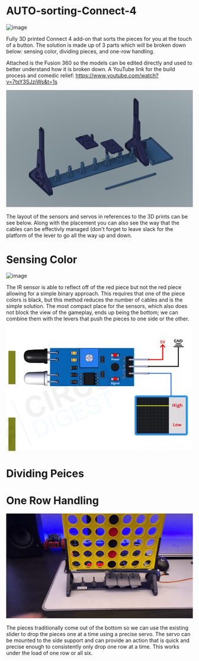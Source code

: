 # AUTO-sorting-Connect-4
![image](https://github.com/jareddilley/AUTO-sorting-Connect-4/blob/main/Connect4-sorting-gif-demo.gif)

Fully 3D printed Connect 4 add-on that sorts the pieces for you at the touch of a button.
The solution is made up of 3 parts which will be broken down below: sensing color, dividing pieces, and one-row handling.

Attached is the Fusion 360 so the models can be edited directly and used to better understand how it is broken down. A YouTube link for the build process and comedic relief: https://www.youtube.com/watch?v=7tsY3SJziWs&t=1s

![image](https://github.com/jareddilley/AUTO-sorting-Connect-4/blob/main/3d-Connect-4-model.PNG)

The layout of the sensors and servos in references to the 3D prints can be see below. Along with the placement you can also see the way that the cables can be effectivly managed (don't forget to leave slack for the platform of the lever to go all the way up and down.
# Sensing Color
![image](https://github.com/jareddilley/AUTO-sorting-Connect-4/blob/main/Color-sensing-gif-demo.gif)

The IR sensor is able to reflect off of the red piece but not the red piece allowing for a simple binary approach. This requires that one of the piece colors is black, but this method reduces the number of cables and is the simple solution. The most compact place for the sensors, which also does not block the view of the gameplay, ends up being the bottom; we can combine them with the levers that push the pieces to one side or the other.

![image](https://github.com/jareddilley/AUTO-sorting-Connect-4/blob/main/IR-Sensor-Working.gif)
# Dividing Peices

# One Row Handling
![image](https://github.com/jareddilley/AUTO-sorting-Connect-4/blob/main/One-row-handling-gif-demo.gif)

The pieces traditionally come out of the bottom so we can use the existing slider to drop the pieces one at a time using a precise servo. The servo can be mounted to the side support and can provide an action that is quick and precise enough to consistently only drop one row at a time. This works under the load of one row or all six.
